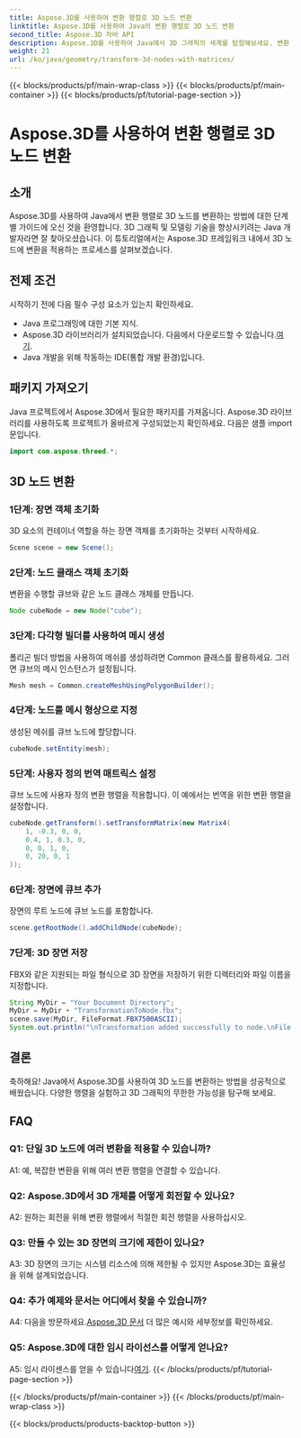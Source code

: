 ```yaml
---
title: Aspose.3D를 사용하여 변환 행렬로 3D 노드 변환
linktitle: Aspose.3D를 사용하여 Java의 변환 행렬로 3D 노드 변환
second_title: Aspose.3D 자바 API
description: Aspose.3D를 사용하여 Java에서 3D 그래픽의 세계를 탐험해보세요. 변환 행렬을 사용하여 손쉽게 노드를 변환하는 방법을 알아보세요.
weight: 21
url: /ko/java/geometry/transform-3d-nodes-with-matrices/
---
```


{{< blocks/products/pf/main-wrap-class >}}
{{< blocks/products/pf/main-container >}}
{{< blocks/products/pf/tutorial-page-section >}}

# Aspose.3D를 사용하여 변환 행렬로 3D 노드 변환

## 소개

Aspose.3D를 사용하여 Java에서 변환 행렬로 3D 노드를 변환하는 방법에 대한 단계별 가이드에 오신 것을 환영합니다. 3D 그래픽 및 모델링 기술을 향상시키려는 Java 개발자라면 잘 찾아오셨습니다. 이 튜토리얼에서는 Aspose.3D 프레임워크 내에서 3D 노드에 변환을 적용하는 프로세스를 살펴보겠습니다.

## 전제 조건

시작하기 전에 다음 필수 구성 요소가 있는지 확인하세요.

- Java 프로그래밍에 대한 기본 지식.
-  Aspose.3D 라이브러리가 설치되었습니다. 다음에서 다운로드할 수 있습니다.[여기](https://releases.aspose.com/3d/java/).
- Java 개발을 위해 작동하는 IDE(통합 개발 환경)입니다.

## 패키지 가져오기

Java 프로젝트에서 Aspose.3D에서 필요한 패키지를 가져옵니다. Aspose.3D 라이브러리를 사용하도록 프로젝트가 올바르게 구성되었는지 확인하세요. 다음은 샘플 import 문입니다.

```java
import com.aspose.threed.*;

```

## 3D 노드 변환

### 1단계: 장면 객체 초기화

3D 요소의 컨테이너 역할을 하는 장면 객체를 초기화하는 것부터 시작하세요.

```java
Scene scene = new Scene();
```

### 2단계: 노드 클래스 객체 초기화

변환을 수행할 큐브와 같은 노드 클래스 개체를 만듭니다.

```java
Node cubeNode = new Node("cube");
```

### 3단계: 다각형 빌더를 사용하여 메시 생성

폴리곤 빌더 방법을 사용하여 메쉬를 생성하려면 Common 클래스를 활용하세요. 그러면 큐브의 메시 인스턴스가 설정됩니다.

```java
Mesh mesh = Common.createMeshUsingPolygonBuilder();
```

### 4단계: 노드를 메시 형상으로 지정

생성된 메쉬를 큐브 노드에 할당합니다.

```java
cubeNode.setEntity(mesh);
```

### 5단계: 사용자 정의 번역 매트릭스 설정

큐브 노드에 사용자 정의 변환 행렬을 적용합니다. 이 예에서는 번역을 위한 변환 행렬을 설정합니다.

```java
cubeNode.getTransform().setTransformMatrix(new Matrix4(
    1, -0.3, 0, 0,
    0.4, 1, 0.3, 0,
    0, 0, 1, 0,
    0, 20, 0, 1
));
```

### 6단계: 장면에 큐브 추가

장면의 루트 노드에 큐브 노드를 포함합니다.

```java
scene.getRootNode().addChildNode(cubeNode);
```

### 7단계: 3D 장면 저장

FBX와 같은 지원되는 파일 형식으로 3D 장면을 저장하기 위한 디렉터리와 파일 이름을 지정합니다.

```java
String MyDir = "Your Document Directory";
MyDir = MyDir + "TransformationToNode.fbx";
scene.save(MyDir, FileFormat.FBX7500ASCII);
System.out.println("\nTransformation added successfully to node.\nFile saved at " + MyDir);
```

## 결론

축하해요! Java에서 Aspose.3D를 사용하여 3D 노드를 변환하는 방법을 성공적으로 배웠습니다. 다양한 행렬을 실험하고 3D 그래픽의 무한한 가능성을 탐구해 보세요.

## FAQ

### Q1: 단일 3D 노드에 여러 변환을 적용할 수 있습니까?

A1: 예, 복잡한 변환을 위해 여러 변환 행렬을 연결할 수 있습니다.

### Q2: Aspose.3D에서 3D 개체를 어떻게 회전할 수 있나요?

A2: 원하는 회전을 위해 변환 행렬에서 적절한 회전 행렬을 사용하십시오.

### Q3: 만들 수 있는 3D 장면의 크기에 제한이 있나요?

A3: 3D 장면의 크기는 시스템 리소스에 의해 제한될 수 있지만 Aspose.3D는 효율성을 위해 설계되었습니다.

### Q4: 추가 예제와 문서는 어디에서 찾을 수 있습니까?

 A4: 다음을 방문하세요.[Aspose.3D 문서](https://reference.aspose.com/3d/java/) 더 많은 예시와 세부정보를 확인하세요.

### Q5: Aspose.3D에 대한 임시 라이선스를 어떻게 얻나요?

 A5: 임시 라이센스를 얻을 수 있습니다[여기](https://purchase.aspose.com/temporary-license/).
{{< /blocks/products/pf/tutorial-page-section >}}

{{< /blocks/products/pf/main-container >}}
{{< /blocks/products/pf/main-wrap-class >}}

{{< blocks/products/products-backtop-button >}}
